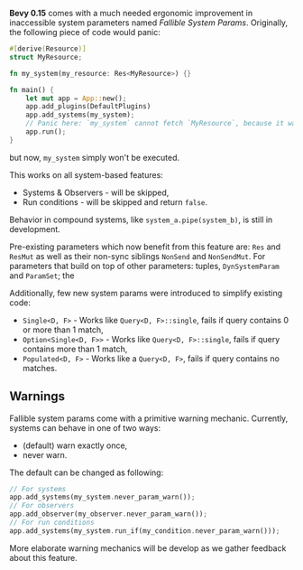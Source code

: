 <!-- Reduce runtime panics through `SystemParam` validation -->
<!-- https://github.com/bevyengine/bevy/pull/15276 -->

<!-- `QuerySingle` family of system params -->
<!-- https://github.com/bevyengine/bevy/pull/15476 -->

<!-- `Populated` (query) system param -->
<!-- https://github.com/bevyengine/bevy/pull/15488 -->


**Bevy 0.15** comes with a much needed ergonomic improvement in inaccessible system parameters named *Fallible System Params*.
Originally, the following piece of code would panic:
```rust
#[derive(Resource)]
struct MyResource;

fn my_system(my_resource: Res<MyResource>) {}

fn main() {
    let mut app = App::new();
    app.add_plugins(DefaultPlugins)
    app.add_systems(my_system);
    // Panic here: `my_system` cannot fetch `MyResource`, because it was never added.
    app.run();
}
```
but now, `my_system` simply won't be executed.

This works on all system-based features:
- Systems & Observers - will be skipped,
- Run conditions - will be skipped and return `false`.

Behavior in compound systems, like `system_a.pipe(system_b)`, is still in development.

Pre-existing parameters which now benefit from this feature are: `Res` and `ResMut` as well as their non-sync siblings `NonSend` and `NonSendMut`.
For parameters that build on top of other parameters: tuples, `DynSystemParam` and `ParamSet`; the 

Additionally, few new system params were introduced to simplify existing code:
- `Single<D, F>` - Works like `Query<D, F>::single`, fails if query contains 0 or more than 1 match,
- `Option<Single<D, F>>` - Works like `Query<D, F>::single`, fails if query contains more than 1 match,
- `Populated<D, F>` - Works like a `Query<D, F>`, fails if query contains no matches.

## Warnings

Fallible system params come with a primitive warning mechanic.
Currently, systems can behave in one of two ways:
- (default) warn exactly once,
- never warn.

The default can be changed as following:
```rust
// For systems
app.add_systems(my_system.never_param_warn());
// For observers
app.add_observer(my_observer.never_param_warn());
// For run conditions
app.add_systems(my_system.run_if(my_condition.never_param_warn()));
```

More elaborate warning mechanics will be develop as we gather feedback about this feature.
